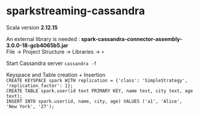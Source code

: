 # sparkstreaming-cassandra

Scala version __2.12.15__

An external library is needed : __spark-cassandra-connector-assembly-3.0.0-18-gcb4065b5.jar__  
File -> Project Structure -> Libraries -> `+`

Start Cassandra server
`cassandra -f`

Keyspace and Table creation + Insertion  
`CREATE KEYSPACE spark WITH replication = {'class': 'SimpleStrategy', 'replication_factor': 1};`  
`CREATE TABLE spark.user(id text PRIMARY KEY, name text, city text, age text);`  
`INSERT INTO spark.user(id, name, city, age) VALUES ('a1', 'Alice', 'New York', '27');`  
